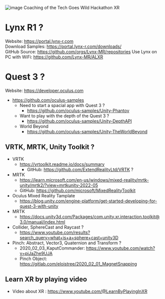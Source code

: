 
![image](https://github.com/EloiStree/2024_03_22_/assets/20149493/9ae18316-c58a-4fc7-baf0-036bc2cc79c9)
Coaching of the Tech Goes Wild Hackathon XR

# Lynx R1 ?

Website: https://portal.lynx-r.com  
Download Samples: https://portal.lynx-r.com/downloads/  
GitHub Source: https://github.com/orgs/Lynx-MR/repositories 
Use Lynx on PC with WiFi: https://github.com/Lynx-MR/ALXR  


# Quest 3 ?

Website: https://developer.oculus.com  
- https://github.com/oculus-samples  
  - Need to start a spacial app with Quest 3 ?   
    - https://github.com/oculus-samples/Unity-Phantov  
  - Want to play with the depth of the Quest 3 ?  
    - https://github.com/oculus-samples/Unity-DepthAPI  
  - World Beyond  
    - https://github.com/oculus-samples/Unity-TheWorldBeyond  



## VRTK, MRTK, Unity Toolkit ?

- VRTK
  - https://vrtoolkit.readme.io/docs/summary
    - GitHub: https://github.com/ExtendRealityLtd/VRTK ?
- MRTK
  - https://learn.microsoft.com/en-us/windows/mixed-reality/mrtk-unity/mrtk2/?view=mrtkunity-2022-05
  - GitHub: https://github.com/microsoft/MixedRealityToolkit 
- Oculus Mixed Reality Tamplate
  - https://blog.unity.com/engine-platform/get-started-developing-for-quest-3-with-unity
- MRTK
  - https://docs.unity3d.com/Packages/com.unity.xr.interaction.toolkit@3.0/manual/index.html
- Collider, SphereCast and Raycast ?
  - https://www.youtube.com/results?search_query=what+is+a+sphere+cast+unity3D
- Pinch: Abstract, Vector3, Quaternion and Transform ?
  - 2020_02_03_KaputCommander:  https://www.youtube.com/watch?v=piJaZhe9UJA
  - Pinch Object: https://gitlab.com/eloistree/2020_02_01_MagnetSnapping



## Learn XR by playing video

- Video about XR : https://www.youtube.com/@LearnByPlayingInXR

